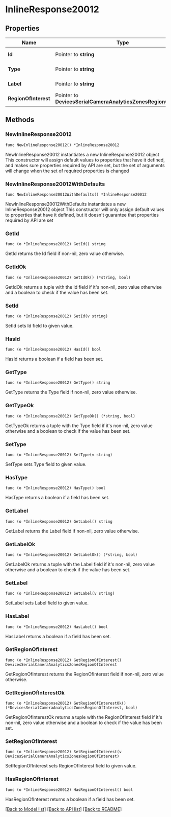 # InlineResponse20012

## Properties

Name | Type | Description | Notes
------------ | ------------- | ------------- | -------------
**Id** | Pointer to **string** | The zone ID | [optional] 
**Type** | Pointer to **string** | The zone type | [optional] 
**Label** | Pointer to **string** | The zone label | [optional] 
**RegionOfInterest** | Pointer to [**DevicesSerialCameraAnalyticsZonesRegionOfInterest**](DevicesSerialCameraAnalyticsZonesRegionOfInterest.md) |  | [optional] 

## Methods

### NewInlineResponse20012

`func NewInlineResponse20012() *InlineResponse20012`

NewInlineResponse20012 instantiates a new InlineResponse20012 object
This constructor will assign default values to properties that have it defined,
and makes sure properties required by API are set, but the set of arguments
will change when the set of required properties is changed

### NewInlineResponse20012WithDefaults

`func NewInlineResponse20012WithDefaults() *InlineResponse20012`

NewInlineResponse20012WithDefaults instantiates a new InlineResponse20012 object
This constructor will only assign default values to properties that have it defined,
but it doesn't guarantee that properties required by API are set

### GetId

`func (o *InlineResponse20012) GetId() string`

GetId returns the Id field if non-nil, zero value otherwise.

### GetIdOk

`func (o *InlineResponse20012) GetIdOk() (*string, bool)`

GetIdOk returns a tuple with the Id field if it's non-nil, zero value otherwise
and a boolean to check if the value has been set.

### SetId

`func (o *InlineResponse20012) SetId(v string)`

SetId sets Id field to given value.

### HasId

`func (o *InlineResponse20012) HasId() bool`

HasId returns a boolean if a field has been set.

### GetType

`func (o *InlineResponse20012) GetType() string`

GetType returns the Type field if non-nil, zero value otherwise.

### GetTypeOk

`func (o *InlineResponse20012) GetTypeOk() (*string, bool)`

GetTypeOk returns a tuple with the Type field if it's non-nil, zero value otherwise
and a boolean to check if the value has been set.

### SetType

`func (o *InlineResponse20012) SetType(v string)`

SetType sets Type field to given value.

### HasType

`func (o *InlineResponse20012) HasType() bool`

HasType returns a boolean if a field has been set.

### GetLabel

`func (o *InlineResponse20012) GetLabel() string`

GetLabel returns the Label field if non-nil, zero value otherwise.

### GetLabelOk

`func (o *InlineResponse20012) GetLabelOk() (*string, bool)`

GetLabelOk returns a tuple with the Label field if it's non-nil, zero value otherwise
and a boolean to check if the value has been set.

### SetLabel

`func (o *InlineResponse20012) SetLabel(v string)`

SetLabel sets Label field to given value.

### HasLabel

`func (o *InlineResponse20012) HasLabel() bool`

HasLabel returns a boolean if a field has been set.

### GetRegionOfInterest

`func (o *InlineResponse20012) GetRegionOfInterest() DevicesSerialCameraAnalyticsZonesRegionOfInterest`

GetRegionOfInterest returns the RegionOfInterest field if non-nil, zero value otherwise.

### GetRegionOfInterestOk

`func (o *InlineResponse20012) GetRegionOfInterestOk() (*DevicesSerialCameraAnalyticsZonesRegionOfInterest, bool)`

GetRegionOfInterestOk returns a tuple with the RegionOfInterest field if it's non-nil, zero value otherwise
and a boolean to check if the value has been set.

### SetRegionOfInterest

`func (o *InlineResponse20012) SetRegionOfInterest(v DevicesSerialCameraAnalyticsZonesRegionOfInterest)`

SetRegionOfInterest sets RegionOfInterest field to given value.

### HasRegionOfInterest

`func (o *InlineResponse20012) HasRegionOfInterest() bool`

HasRegionOfInterest returns a boolean if a field has been set.


[[Back to Model list]](../README.md#documentation-for-models) [[Back to API list]](../README.md#documentation-for-api-endpoints) [[Back to README]](../README.md)


